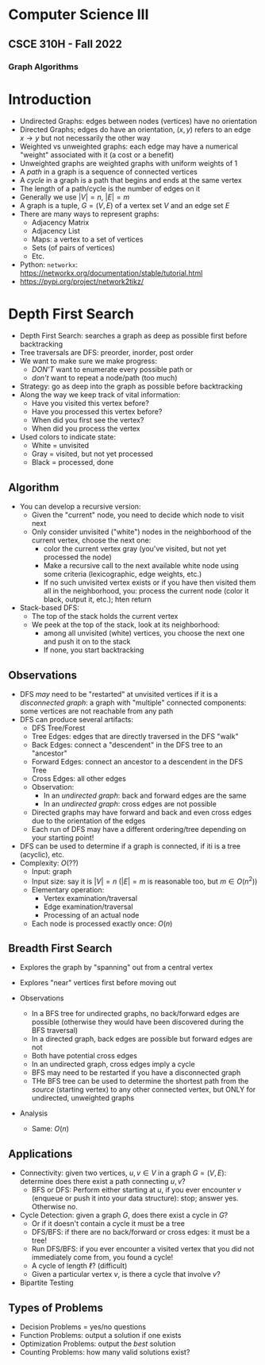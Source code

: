 
# Computer Science III
## CSCE 310H - Fall 2022
### Graph Algorithms

# Introduction

* Undirected Graphs: edges between nodes (vertices) have no orientation
* Directed Graphs; edges do have an orientation, $(x, y)$ refers to an edge $x \rightarrow y$ but not necessarily the other way
* Weighted vs unweighted graphs: each edge may have a numerical "weight" associated with it (a cost or a benefit)
* Unweighted graphs are weighted graphs with uniform weights of 1
* A *path* in a graph is a sequence of connected vertices
* A *cycle* in a graph is a path that begins and ends at the same vertex
* The length of a path/cycle is the number of edges on it
* Generally we use $|V| = n$, $|E| = m$
* A graph is a tuple, $G = (V,E)$ of a vertex set $V$ and an edge set $E$
* There are many ways to represent graphs:
  * Adjacency Matrix
  * Adjacency List
  * Maps: a vertex to a set of vertices
  * Sets (of pairs of vertices)
  * Etc.
* Python: `networkx`: https://networkx.org/documentation/stable/tutorial.html
* https://pypi.org/project/network2tikz/

# Depth First Search

* Depth First Search: searches a graph as deep as possible first before backtracking
* Tree traversals are DFS: preorder, inorder, post order
* We want to make sure we make progress:
  - *DON'T* want to enumerate every possible path or
  - *don't* want to repeat a node/path (too much)
* Strategy: go as deep into the graph as possible before backtracking
* Along the way we keep track of vital information:
  * Have you visited this vertex before?
  * Have you processed this vertex before?
  * When did you first see the vertex?
  * When did you process the vertex
* Used colors to indicate state:
  * White = unvisited
  * Gray = visited, but not yet processed
  * Black = processed, done

## Algorithm

* You can develop a recursive version:
  * Given the "current" node, you need to decide which node to visit next
  * Only consider unvisited ("white") nodes in the neighborhood of the current vertex, choose the next one:
    * color the current vertex gray (you've visited, but not yet processed the node)
    * Make a recursive call to the next available white node using some criteria (lexicographic, edge weights, etc.)
    * If no such unvisited vertex exists or if you have then visited them all in the neighborhood, you: process the current node (color it black, output it, etc.); hten return
* Stack-based DFS:
  * The top of the stack holds the current vertex
  * We peek at the top of the stack, look at its neighborhood:
    * among all unvisited (white) vertices, you choose the next one and push it on to the stack
    * If none, you start backtracking

## Observations

* DFS *may* need to be "restarted" at unvisited vertices if it is a *disconnected graph*: a graph with "multiple" connected components: some vertices are not reachable from any path
* DFS can produce several artifacts:
  * DFS Tree/Forest
  * Tree Edges: edges that are directly traversed in the DFS "walk"
  * Back Edges: connect a "descendent" in the DFS tree to an "ancestor"
  * Forward Edges: connect an ancestor to a descendent in the DFS Tree
  * Cross Edges: all other edges
  * Observation:
    * In an *undirected graph*: back and forward edges are the same
    * In an *undirected graph*: cross edges are not possible
  * Directed graphs may have forward and back and even cross edges due to the orientation of the edges
  * Each run of DFS may have a different ordering/tree depending on your starting point!
* DFS can be used to determine if a graph is connected, if iti is a tree (acyclic), etc.
* Complexity: $O(??)$
  * Input: graph
  * Input size: say it is $|V| = n$ ($|E| = m$ is reasonable too, but $m \in O(n^2)$)
  * Elementary operation:
    * Vertex examination/traversal
    * Edge examination/traversal
    * Processing of an actual node
  * Each node is processed exactly once: $O(n)$

## Breadth First Search

* Explores the graph by "spanning" out from a central vertex
* Explores "near" vertices first before moving out
* Observations
  * In a BFS tree for undirected graphs, no back/forward edges are possible (otherwise they would have been discovered during the BFS traversal)
  * In a directed graph, back edges are possible but forward edges are not
  * Both have potential cross edges
  * In an undirected graph, cross edges imply a cycle
  * BFS may need to be restarted if you have a disconnected graph
  * THe BFS tree can be used to determine the shortest path from the *source* (starting vertex) to any other connected vertex, but ONLY for undirected, unweighted graphs
* Analysis

  * Same: $O(n)$

## Applications

* Connectivity: given two vertices, $u, v \in V$ in a graph $G = (V, E)$: determine does there exist a path connecting $u, v$?
  * BFS or DFS: Perform either starting at $u$, if you ever encounter $v$ (enqueue or push it into your data structure): stop; answer yes. Otherwise no.
* Cycle Detection: given a graph $G$, does there exist a cycle in $G$?  
  * Or if it doesn't contain a cycle it must be a tree
  * DFS/BFS: if there are no back/forward or cross edges: it must be a tree!
  * Run DFS/BFS: if you ever encounter a visited vertex that you did not immediately come from, you found a cycle!
  * A cycle of length $\ell$? (difficult)
  * Given a particular vertex $v$, is there a cycle that involve $v$?
* Bipartite Testing

## Types of Problems

* Decision Problems = yes/no questions
* Function Problems: output a solution if one exists
* Optimization Problems: output the *best* solution
* Counting Problems: how many valid solutions exist?

```text









```
